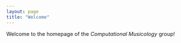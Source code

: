 ```yaml
---
layout: page
title: "Welcome"
---
```


Welcome to the homepage of the *Computational Musicology* group!
